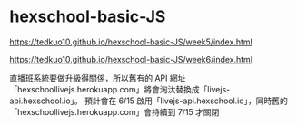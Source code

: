 # hexschool-basic-JS
https://tedkuo10.github.io/hexschool-basic-JS/week5/index.html

https://tedkuo10.github.io/hexschool-basic-JS/week6/index.html



直播班系統要做升級得關係，所以舊有的 API 網址「hexschoollivejs.herokuapp.com」將會淘汰替換成「livejs-api.hexschool.io」。
預計會在 6/15 啟用「livejs-api.hexschool.io」，同時舊的「hexschoollivejs.herokuapp.com」會持續到 7/15 才關閉